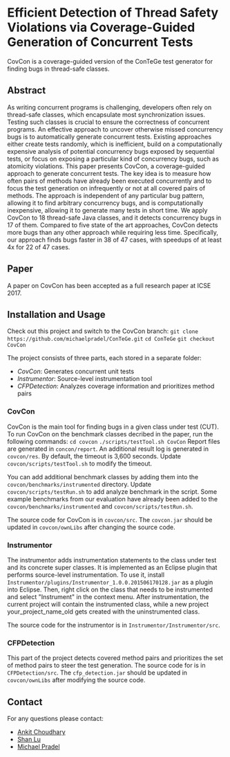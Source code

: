 # Efficient Detection of Thread Safety Violations via Coverage-Guided Generation of Concurrent Tests

CovCon is a coverage-guided version of the ConTeGe test generator for finding bugs in thread-safe classes.

## Abstract

As writing concurrent programs is challenging, developers often rely on thread-safe classes, which encapsulate most synchronization issues. Testing such classes is crucial to ensure the correctness of concurrent programs. An effective approach to uncover otherwise missed concurrency bugs is to automatically generate concurrent tests. Existing approaches either create tests randomly, which is inefficient, build on a computationally expensive analysis of potential concurrency bugs exposed by sequential tests, or focus on exposing a particular kind of concurrency bugs, such as atomicity violations. This paper presents CovCon, a coverage-guided approach to generate concurrent tests. The key idea is to measure how often pairs of methods have already been executed concurrently and to focus the test generation on infrequently or not at all covered pairs of methods. The approach is independent of any particular bug pattern, allowing it to find arbitrary concurrency bugs, and is computationally inexpensive, allowing it to generate many tests in short time. We apply CovCon to 18 thread-safe Java classes, and it detects concurrency bugs in 17 of them. Compared to five state of the art approaches, CovCon detects more bugs than any other approach while requiring less time. Specifically, our approach finds bugs faster in 38 of 47 cases, with speedups of at least 4x for 22 of 47 cases.

## Paper

A paper on CovCon has been accepted as a full research paper at ICSE 2017.

## Installation and Usage

Check out this project and switch to the CovCon branch:
`git clone https://github.com/michaelpradel/ConTeGe.git`
`cd ConTeGe`
`git checkout CovCon`

The project consists of three parts, each stored in a separate folder:
  * *CovCon*: Generates concurrent unit tests
  * *Instrumentor*: Source-level instrumentation tool
  * *CFPDetection*: Analyzes coverage information and prioritizes method pairs

### CovCon

CovCon is the main tool for finding bugs in a given class under test (CUT). To run CovCon on the benchmark classes decribed in the paper, run the following commands:
`cd covcon`
`./scripts/testTool.sh CovCon`
Report files are generated in `concon/report`. An additional result log is generated in `covcon/res`. By default, the timeout is 3,600 seconds. Update `covcon/scripts/testTool.sh` to modify the timeout.

You can add additional benchmark classes by adding them into the `covcon/benchmarks/instrumented` directory. Update `covcon/scripts/testRun.sh` to add analyze benchmark in the script. Some example benchmarks from our evaluation have already been added to the `covcon/benchmarks/instrumented` and `covcon/scripts/testRun.sh`.

The source code for CovCon is in `covcon/src`. The `covcon.jar` should be updated in `covcon/ownLibs` after changing the source code.

### Instrumentor 

The instrumentor adds instrumentation statements to the class under test and its concrete super classes. It is implemented as an Eclipse plugin that performs source-level instrumentation. To use it, install `Instrumentor/plugins/Instrumentor_1.0.0.201506170128.jar` as a plugin into Eclipse. Then, right click on the class that needs to be instrumented and select "Instrument" in the context menu. After instrumentation, the current project will contain the instrumented class, while a new project your_project_name_old gets created with the uninstrumented class.

The source code for the instrumentor is in `Instrumentor/Instrumentor/src`.

### CFPDetection

This part of the project detects covered method pairs and prioritizes the set of method pairs to steer the test generation. The source code for is in `CFPDetection/src`.  The `cfp_detection.jar` should be updated in `covcon/ownLibs` after modifying the source code. 
	
## Contact

For any questions please contact:

* [Ankit Choudhary](c.ankit@outlook.com) 
* [Shan Lu](http://people.cs.uchicago.edu/~shanlu/)
* [Michael Pradel](http://mp.binaervarianz.de/)
